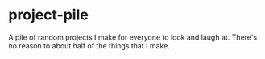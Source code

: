 # project-pile
A pile of random projects I make for everyone to look and laugh at. There's no reason to about half of the things that I make.
